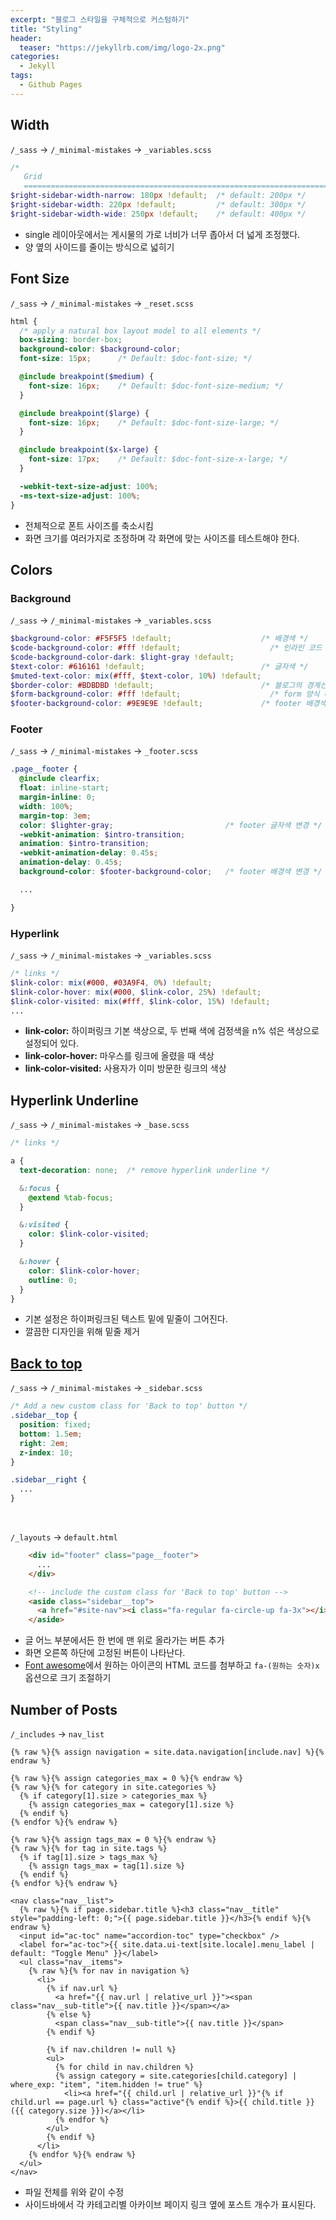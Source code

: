 ```yaml
---
excerpt: "블로그 스타일을 구체적으로 커스텀하기"
title: "Styling"
header:
  teaser: "https://jekyllrb.com/img/logo-2x.png"
categories:
  - Jekyll
tags:
  - Github Pages
---
```


## Width

`/_sass` → `/_minimal-mistakes` → `_variables.scss`
```scss
/*
   Grid
   ========================================================================== */
$right-sidebar-width-narrow: 180px !default;  /* default: 200px */
$right-sidebar-width: 220px !default;         /* default: 300px */
$right-sidebar-width-wide: 250px !default;    /* default: 400px */
```
- single 레이아웃에서는 게시물의 가로 너비가 너무 좁아서 더 넓게 조정했다.
- 양 옆의 사이드를 줄이는 방식으로 넓히기  

## Font Size

`/_sass` → `/_minimal-mistakes` → `_reset.scss`
```scss
html {
  /* apply a natural box layout model to all elements */
  box-sizing: border-box;
  background-color: $background-color;
  font-size: 15px;      /* Default: $doc-font-size; */

  @include breakpoint($medium) {
    font-size: 16px;    /* Default: $doc-font-size-medium; */
  }

  @include breakpoint($large) {
    font-size: 16px;    /* Default: $doc-font-size-large; */
  }

  @include breakpoint($x-large) {
    font-size: 17px;    /* Default: $doc-font-size-x-large; */
  }

  -webkit-text-size-adjust: 100%;
  -ms-text-size-adjust: 100%;
}
```
- 전체적으로 폰트 사이즈를 축소시킴
- 화면 크기를 여러가지로 조정하며 각 화면에 맞는 사이즈를 테스트해야 한다.

## Colors

### Background

`/_sass` → `/_minimal-mistakes` → `_variables.scss`
```scss
$background-color: #F5F5F5 !default;                    /* 배경색 */
$code-background-color: #fff !default;                    /* 인라인 코드 배경색 */
$code-background-color-dark: $light-gray !default;
$text-color: #616161 !default;                          /* 글자색 */
$muted-text-color: mix(#fff, $text-color, 10%) !default;
$border-color: #BDBDBD !default;                        /* 블로그의 경계선 색 */
$form-background-color: #fff !default;                    /* form 양식 배경색 */
$footer-background-color: #9E9E9E !default;             /* footer 배경색 */
```

### Footer

`/_sass` → `/_minimal-mistakes` → `_footer.scss`
```scss
.page__footer {
  @include clearfix;
  float: inline-start;
  margin-inline: 0;
  width: 100%;
  margin-top: 3em;
  color: $lighter-gray;                         /* footer 글자색 변경 */
  -webkit-animation: $intro-transition;
  animation: $intro-transition;
  -webkit-animation-delay: 0.45s;
  animation-delay: 0.45s;
  background-color: $footer-background-color;   /* footer 배경색 변경 */

  ...

}
```

### Hyperlink

`/_sass` → `/_minimal-mistakes` → `_variables.scss`
```scss
/* links */
$link-color: mix(#000, #03A9F4, 0%) !default;
$link-color-hover: mix(#000, $link-color, 25%) !default;
$link-color-visited: mix(#fff, $link-color, 15%) !default;
...
```
- **link-color:** 하이퍼링크 기본 색상으로, 두 번째 색에 검정색을 n% 섞은 색상으로 설정되어 있다.
- **link-color-hover:** 마우스를 링크에 올렸을 때 색상
- **link-color-visited:** 사용자가 이미 방문한 링크의 색상

## Hyperlink Underline

`/_sass` → `/_minimal-mistakes` → `_base.scss`
```scss
/* links */

a {
  text-decoration: none;  /* remove hyperlink underline */

  &:focus {
    @extend %tab-focus;
  }

  &:visited {
    color: $link-color-visited;
  }

  &:hover {
    color: $link-color-hover;
    outline: 0;
  }
}
```
- 기본 설정은 하이퍼링크된 텍스트 밑에 밑줄이 그어진다.
- 깔끔한 디자인을 위해 밑줄 제거


## <a href="https://github.com/mmistakes/minimal-mistakes/issues/1731" target="_blank">Back to top</a>

`/_sass` → `/_minimal-mistakes` → `_sidebar.scss`
```scss
/* Add a new custom class for 'Back to top' button */
.sidebar__top {
  position: fixed;
  bottom: 1.5em;
  right: 2em;
  z-index: 10;
}

.sidebar__right {
  ...
}
```
<br>

`/_layouts` → `default.html`
```html
    <div id="footer" class="page__footer">
      ...
    </div>

    <!-- include the custom class for 'Back to top' button -->
    <aside class="sidebar__top">
      <a href="#site-nav"><i class="fa-regular fa-circle-up fa-3x"></i>
    </aside>
```
- 글 어느 부분에서든 한 번에 맨 위로 올라가는 버튼 추가
- 화면 오른쪽 하단에 고정된 버튼이 나타난다.
- <a href="https://fontawesome.com/v6/search?m=free" target="_blank">Font awesome</a>에서 원하는 아이콘의 HTML 코드를 첨부하고 `fa-(원하는 숫자)x` 옵션으로 크기 조절하기   


## Number of Posts

`/_includes` → `nav_list`
```liquid
{% raw %}{% assign navigation = site.data.navigation[include.nav] %}{% endraw %}

{% raw %}{% assign categories_max = 0 %}{% endraw %}
{% raw %}{% for category in site.categories %}
  {% if category[1].size > categories_max %}
    {% assign categories_max = category[1].size %}
  {% endif %}
{% endfor %}{% endraw %}

{% raw %}{% assign tags_max = 0 %}{% endraw %}
{% raw %}{% for tag in site.tags %}
  {% if tag[1].size > tags_max %}
    {% assign tags_max = tag[1].size %}
  {% endif %}
{% endfor %}{% endraw %}

<nav class="nav__list">
  {% raw %}{% if page.sidebar.title %}<h3 class="nav__title" style="padding-left: 0;">{{ page.sidebar.title }}</h3>{% endif %}{% endraw %}
  <input id="ac-toc" name="accordion-toc" type="checkbox" />
  <label for="ac-toc">{{ site.data.ui-text[site.locale].menu_label | default: "Toggle Menu" }}</label>
  <ul class="nav__items">
    {% raw %}{% for nav in navigation %}
      <li>
        {% if nav.url %}
          <a href="{{ nav.url | relative_url }}"><span class="nav__sub-title">{{ nav.title }}</span></a>
        {% else %}
          <span class="nav__sub-title">{{ nav.title }}</span>
        {% endif %}

        {% if nav.children != null %}
        <ul>
          {% for child in nav.children %}
          {% assign category = site.categories[child.category] | where_exp: "item", "item.hidden != true" %}
            <li><a href="{{ child.url | relative_url }}"{% if child.url == page.url %} class="active"{% endif %}>{{ child.title }} ({{ category.size }})</a></li>
          {% endfor %}
        </ul>
        {% endif %}
      </li>
    {% endfor %}{% endraw %}
  </ul>
</nav>
```

- 파일 전체를 위와 같이 수정
- 사이드바에서 각 카테고리별 아카이브 페이지 링크 옆에 포스트 개수가 표시된다.